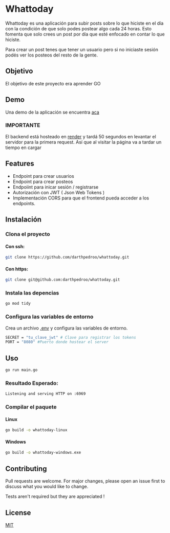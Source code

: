 # Whattoday


Whattoday es una aplicación para subir posts sobre lo que hiciste en el día con la condición de que solo podes postear algo cada 24 horas. Esto fomenta que solo crees un post por día que esté enfocado en contar lo que hiciste.

Para crear un post tenes que tener un usuario pero si no iniciaste sesión podés ver los posteos del resto de la gente.

## Objetivo

El objetivo de este proyecto era aprender GO

## Demo
Una demo de la aplicación se encuentra [aca](!https://darthpedroo.github.io/whattoday-frontend/index.html)

### IMPORTANTE
El backend está hosteado en [render](!https://render.com/) y tardá 50 segundos en levantar el servidor para la primera request. 
Así que al visitar la página va a tardar un tiempo en cargar

 
## Features

- Endpoint para crear usuarios
- Endpoint para crear posteos
- Endpoiint para inicar sesión / registrarse
- Autorización con JWT ( Json Web Tokens )
- Implementación CORS para que el frontend pueda acceder a los endpoints.



## Instalación

### Clona el proyecto

#### Con ssh: 
```bash
git clone https://github.com/darthpedroo/whattoday.git 
```

#### Con https:
```bash
git clone git@github.com:darthpedroo/whattoday.git
```

### Instala las depencias

```bash
go mod tidy
```

### Configura las variables de entorno

Crea un archivo [.env](!https://towardsdatascience.com/use-environment-variable-in-your-next-golang-project-39e17c3aaa66) y configura las variables de entorno.

```bash
SECRET = "tu_clave_jwt" # Clave para registrar los tokens
PORT = "8080" #Puerto donde hostear el server
```

## Uso

```bash 
go run main.go
```
### Resultado Esperado:
```bash
Listening and serving HTTP on :6969
```

### Compilar el paquete 

#### Linux

```bash
go build -o whattoday-linux
```

#### Windows 
```bash
go build -o whattoday-windows.exe
```

## Contributing

Pull requests are welcome. For major changes, please open an issue first
to discuss what you would like to change.

Tests aren't required but they are appreciated ! 

## License

[MIT](https://choosealicense.com/licenses/mit/)

